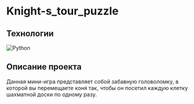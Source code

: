 # Knight-s_tour_puzzle

## Технологии

![Python](https://img.shields.io/badge/python-3670A0?style=for-the-badge&logo=python&logoColor=ffdd54)

## Описание проекта

Данная мини-игра представляет собой забавную головоломку, в которой вы перемещаете коня так, чтобы он посетил каждую клетку шахматной доски по одному разу.
